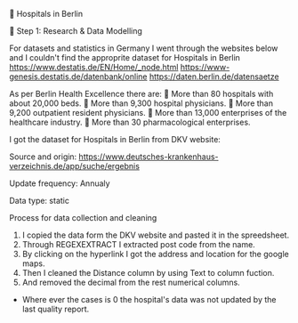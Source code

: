 🏥 Hospitals in Berlin

🧪 Step 1: Research & Data Modelling

For datasets and statistics in Germany I went through the websites below and I couldn't find the approprite dataset for Hospitals in Berlin
https://www.destatis.de/EN/Home/_node.html
https://www-genesis.destatis.de/datenbank/online
https://daten.berlin.de/datensaetze

As per Berlin Health Excellence there are:
 More than 80 hospitals with about 20,000 beds.
 More than 9,300 hospital physicians.
 More than 9,200 outpatient resident physicians.
 More than 13,000 enterprises of the healthcare industry.
 More than 30 pharmacological enterprises.

I got the dataset for Hospitals in Berlin from DKV website:

Source and origin: https://www.deutsches-krankenhaus-verzeichnis.de/app/suche/ergebnis

Update frequency: Annualy 

Data type: static

Process for data collection and cleaning
1. I copied the data form the DKV website and pasted it in the spreedsheet.
2. Through REGEXEXTRACT I extracted post code from the name.
3. By clicking on the hyperlink I got the address and location for the google maps.
4. Then I cleaned the Distance column by using Text to column fuction.
5. And removed the decimal from the rest numerical columns.
   
* Where ever the cases is 0 the hospital's data was not updated by the last quality report.

